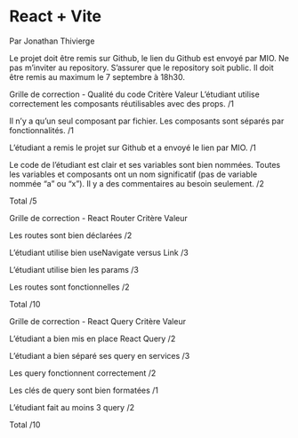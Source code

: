 # React + Vite
Par Jonathan Thivierge

Le projet doit être remis sur Github, le lien du Github est envoyé par MIO. Ne pas m’inviter au
repository. S’assurer que le repository soit public. Il doit être remis au maximum le 7 septembre
à 18h30.

Grille de correction - Qualité du code
Critère Valeur
L’étudiant utilise correctement les
composants réutilisables avec des props.
/1

Il n’y a qu’un seul composant par fichier. Les
composants sont séparés par fonctionnalités.
/1

L’étudiant a remis le projet sur Github et a
envoyé le lien par MIO.
/1

Le code de l’étudiant est clair et ses variables
sont bien nommées. Toutes les variables et
composants ont un nom significatif (pas de
variable nommée “a” ou “x”). Il y a des
commentaires au besoin seulement.
/2

Total /5

Grille de correction - React Router
Critère Valeur

Les routes sont bien déclarées /2

L’étudiant utilise bien useNavigate versus
Link
/3

L’étudiant utilise bien les params /3

Les routes sont fonctionnelles /2

Total /10

Grille de correction - React Query
Critère Valeur

L’étudiant a bien mis en place React Query /2

L’étudiant a bien séparé ses query en
services
/3

Les query fonctionnent correctement /2

Les clés de query sont bien formatées /1

L’étudiant fait au moins 3 query /2

Total /10